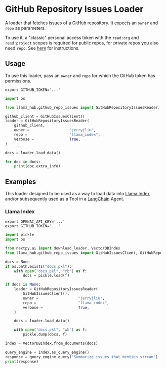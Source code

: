 # GitHub Repository Issues Loader

A loader that fetches issues of a GitHub repository. It expects an `owner` and `repo` as parameters. 

To use it, a "classic" personal access token with the `read:org` and `read:project` scopes is required for public repos, for private repos you also need `repo`. 
See [here](https://docs.github.com/en/authentication/keeping-your-account-and-data-secure/creating-a-personal-access-token) for instructions.

## Usage

To use this loader, pass an `owner` and `repo` for which the GitHub token has permissions. 
```shell
export GITHUB_TOKEN='...'
```

```python
import os

from llama_hub.github_repo_issues import GitHubRepositoryIssuesReader, GitHubIssuesClient

github_client = GitHubIssuesClient()
loader = GitHubRepositoryIssuesReader(
    github_client,
    owner =                  "jerryjliu",
    repo =                   "llama_index",
    verbose =                True,
)

docs = loader.load_data()

for doc in docs:
    print(doc.extra_info)
```

## Examples

This loader designed to be used as a way to load data into [Llama Index](https://github.com/jerryjliu/llama_index/tree/main/gpt_index) and/or subsequently used as a Tool in a [LangChain](https://github.com/hwchase17/langchain) Agent.
### Llama Index

```shell
export OPENAI_API_KEY='...'
export GITHUB_TOKEN='...'
```

```python
import pickle
import os

from nextpy.ai import download_loader, VectorDBIndex
from llama_hub.github_repo_issues import GitHubIssuesClient, GitHubRepositoryIssuesReader

docs = None
if os.path.exists("docs.pkl"):
    with open("docs.pkl", "rb") as f:
        docs = pickle.load(f)

if docs is None:
    loader = GitHubRepositoryIssuesReader(
        GitHubIssuesClient(),
        owner =                  "jerryjliu",
        repo =                   "llama_index",
        verbose =                True,
    )

    docs = loader.load_data()

    with open("docs.pkl", "wb") as f:
        pickle.dump(docs, f)

index = VectorDBIndex.from_documents(docs)

query_engine = index.as_query_engine()
response = query_engine.query("Summarize issues that mention stream")
print(response)
```
